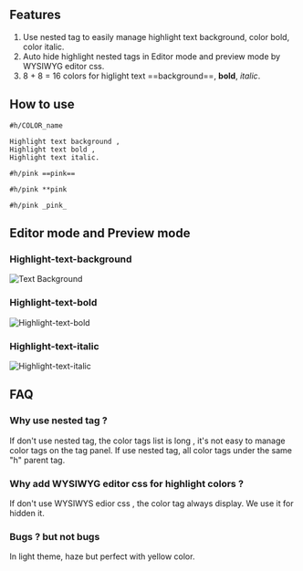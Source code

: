 ## Features
1. Use nested tag to easily manage highlight text background, color bold, color italic.
2. Auto hide highlight nested tags in Editor mode and preview mode by WYSIWYG editor css.
3. 8 + 8 = 16 colors for higlight text ==background==, **bold**, _italic_.

## How to use
```
#h/COLOR_name

Highlight text background ,
Highlight text bold ,
Highlight text italic. 
``` 
``` 
#h/pink ==pink==

#h/pink **pink

#h/pink _pink_
``` 

## Editor mode and Preview mode
 
### Highlight-text-background
![Text Background](https://github.com/steveyang331/Obsidian-css/blob/main/images/Highlight-text-background.png)
 
### Highlight-text-bold
 ![Highlight-text-bold](https://github.com/steveyang331/Obsidian-css/blob/main/images/Highlight-text-bold.png)
 
### Highlight-text-italic
 ![Highlight-text-italic](https://github.com/steveyang331/Obsidian-css/blob/main/images/Highlight-text-italic.png)
 
## FAQ

### Why use nested tag ? 
 If don't use nested tag, the color tags list is long , it's not easy to manage color tags on the tag panel.
 If use nested tag, all color tags under the same "h" parent tag.
 
### Why add WYSIWYG editor css for highlight colors ?
 If don't use WYSIWYS edior css , the color tag always display. We use it for hidden it.

### Bugs ? but not bugs
In light theme, haze but perfect with yellow color.

